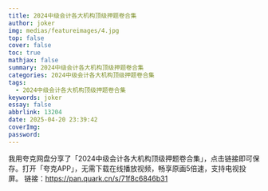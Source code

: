 ```yaml
---
title: 2024中级会计各大机构顶级押题卷合集
author: joker
img: medias/featureimages/4.jpg
top: false
cover: false
toc: true
mathjax: false
summary: 2024中级会计各大机构顶级押题卷合集
categories: 2024中级会计各大机构顶级押题卷合集
tags:
  - 2024中级会计各大机构顶级押题卷合集
keywords: joker
essay: false
abbrlink: 13204
date: 2025-04-20 23:39:42
coverImg:
password:
---
```


我用夸克网盘分享了「2024中级会计各大机构顶级押题卷合集」，点击链接即可保存。打开「夸克APP」，无需下载在线播放视频，畅享原画5倍速，支持电视投屏。
链接：https://pan.quark.cn/s/71f8c6846b31
